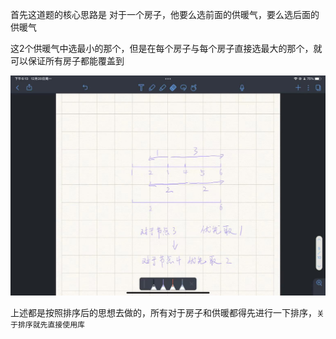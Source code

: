 首先这道题的核心思路是  对于一个房子，他要么选前面的供暖气，要么选后面的供暖气

这2个供暖气中选最小的那个，但是在每个房子与每个房子直接选最大的那个，就可以保证所有房子都能覆盖到

![image-20211220181458718](./image-20211220181458718.png)

上述都是按照排序后的思想去做的，所有对于房子和供暖都得先进行一下排序，`关于排序就先直接使用库`